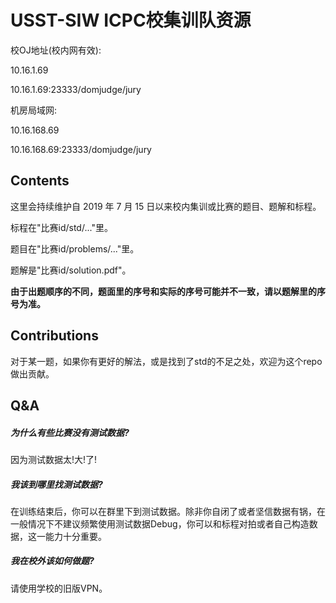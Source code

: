 # USST-SIW ICPC校集训队资源

校OJ地址(校内网有效):

10.16.1.69

10.16.1.69:23333/domjudge/jury



机房局域网:

10.16.168.69

10.16.168.69:23333/domjudge/jury



## Contents

这里会持续维护自 2019 年 7 月 15 日以来校内集训或比赛的题目、题解和标程。

标程在"比赛id/std/..."里。

题目在"比赛id/problems/..."里。

题解是"比赛id/solution.pdf"。

**由于出题顺序的不同，题面里的序号和实际的序号可能并不一致，请以题解里的序号为准。**



## Contributions

对于某一题，如果你有更好的解法，或是找到了std的不足之处，欢迎为这个repo做出贡献。



## Q&A

##### 为什么有些比赛没有测试数据?

因为测试数据太!大!了!



##### 我该到哪里找测试数据?

在训练结束后，你可以在群里下到测试数据。除非你自闭了或者坚信数据有锅，在一般情况下不建议频繁使用测试数据Debug，你可以和标程对拍或者自己构造数据，这一能力十分重要。



##### 我在校外该如何做题?

请使用学校的旧版VPN。




